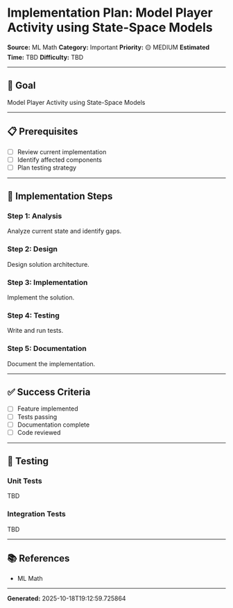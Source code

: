 # Implementation Plan: Model Player Activity using State-Space Models

**Source:** ML Math
**Category:** Important
**Priority:** 🟡 MEDIUM
**Estimated Time:** TBD
**Difficulty:** TBD

---

## 🎯 Goal

Model Player Activity using State-Space Models

---

## 📋 Prerequisites

- [ ] Review current implementation
- [ ] Identify affected components
- [ ] Plan testing strategy

---

## 🔧 Implementation Steps

### Step 1: Analysis

Analyze current state and identify gaps.

### Step 2: Design

Design solution architecture.

### Step 3: Implementation

Implement the solution.

### Step 4: Testing

Write and run tests.

### Step 5: Documentation

Document the implementation.

---

## ✅ Success Criteria

- [ ] Feature implemented
- [ ] Tests passing
- [ ] Documentation complete
- [ ] Code reviewed

---

## 🧪 Testing

### Unit Tests

TBD

### Integration Tests

TBD

---

## 📚 References

- ML Math

---

**Generated:** 2025-10-18T19:12:59.725864
